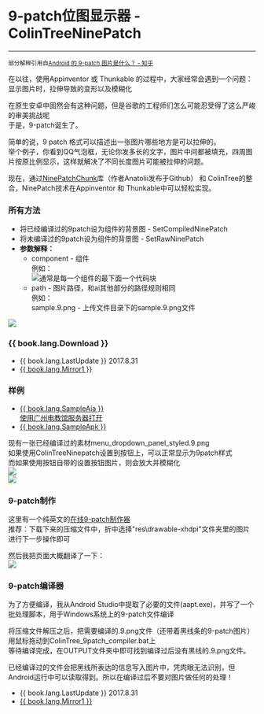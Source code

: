 # 9-patch位图显示器 - ColinTreeNinePatch

---

<small>部分解释引用自[Android 的 9-patch 图片是什么？ - 知乎](https://www.zhihu.com/question/22297482)</small>

在以往，使用Appinventor 或 Thunkable 的过程中，大家经常会遇到一个问题：显示图片时，拉伸导致的变形以及模糊化  

在原生安卓中固然会有这种问题，但是谷歌的工程师们怎么可能忍受得了这么严峻的审美挑战呢  
于是，9-patch诞生了。

简单的说，9 patch 格式可以描述出一张图片哪些地方是可以拉伸的。  
举个例子，你看到QQ气泡框，无论你发多长的文字，图片中间都被填充，四周图片按原比例显示，这样就解决了不同长度图片可能被拉伸的问题。  

现在，通过[NinePatchChunk](https://github.com/Anatolii/NinePatchChunk)库（作者Anatolii发布于Github） 和 ColinTree的整合，NinePatch技术在Appinventor 和 Thunkable中可以轻松实现。

### 所有方法

* 将已经编译过的9patch设为组件的背景图 - SetCompiledNinePatch
* 将未编译过的9patch设为组件的背景图 - SetRawNinePatch
* **参数解释：**
  * component - 组件  
    例如：  
    ![](/images/ColinTreeNinePatch/component_block_sample.png)通常是每一个组件的最下面一个代码块
  * path - 图片路径，和ai其他部分的路径规则相同  
    例如：  
    sample.9.png - 上传文件目录下的sample.9.png文件

![](/images/ColinTreeNinePatch/methods.png)

### {{ book.lang.Download }}

* {{ book.lang.LastUpdate }} 2017.8.31
* <a href="/aix/cn.colintree.aix.ColinTreeNinePatch.aix" target="_blank">{{ book.lang.Mirror1 }}</a>

### 样例

* [{{ book.lang.SampleAia }}](https://github.com/ColinTree/aix_colintree_cn/releases/download/ColinTreeNinePatchTest/ColinTreeNinePatch_zh.aia)  
  <a href="http://app.gzjkw.net/?repo=aix.colintree.cn/templates/ColinTreeNinePatchTestzh/ColinTreeNinePatchTestzh.asc" target="_blank">使用广州电教馆服务器打开</a>  
* [{{ book.lang.SampleApk }}](https://github.com/ColinTree/aix_colintree_cn/releases/download/ColinTreeNinePatchTest/ColinTreeNinePatch_zh.apk)  

现有一张已经编译过的素材menu_dropdown_panel_styled.9.png  
如果使用ColinTreeNinepatch设置到按钮上，可以正常显示为9patch样式  
而如果使用按钮自带的设置按钮图片，则会放大并模糊化  
![](/images/ColinTreeNinePatch/aiaRuntimeCode.png)  
![](/images/ColinTreeNinePatch/aiaRuntimeScreenshot.png)

### 9-patch制作

这里有一个纯英文的[在线9-patch制作器](https://romannurik.github.io/AndroidAssetStudio/nine-patches.html)  
推荐：下载下来的压缩文件中，折中选择"res\drawable-xhdpi\"文件夹里的图片进行下一步操作即可

然后我把页面大概翻译了一下：  
![](/images/ColinTreeNinePatch/AAS_Screenshot.png)

### 9-patch编译器

为了方便编译，我从Android Studio中提取了必要的文件(aapt.exe)，并写了一个批处理脚本，用于Windows系统上的9-patch文件编译  

将压缩文件解压之后，把需要编译的.9.png文件（还带着黑线条的9-patch图片）用鼠标拖动到ColinTree_9patch_compiler.bat上  
等待编译完成，在OUTPUT文件夹中即可找到编译过后没有黑线的.9.png文件。  

已经编译过的文件会把黑线所表达的信息写入图片中，凭肉眼无法识别，但Android运行中可以读取得到。所以在编译过后不要对图片做任何的处理！
* {{ book.lang.LastUpdate }} 2017.8.31
* <a href="/aix/ColinTree_9patch_compiler.zip" target="_blank">{{ book.lang.Mirror1 }}</a>